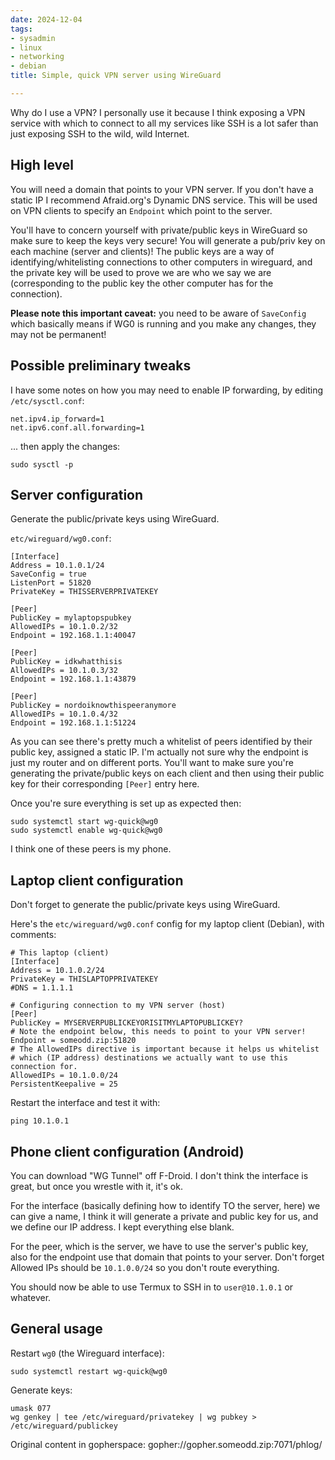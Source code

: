 ```yaml
---
date: 2024-12-04
tags:
- sysadmin
- linux
- networking
- debian
title: Simple, quick VPN server using WireGuard

---
```



Why do I use a VPN? I personally use it because I think exposing a VPN service with
which to connect to all my services like SSH is a lot safer than just exposing
SSH to the wild, wild Internet.

## High level

You will need a domain that points to your VPN server. If you don't have a
static IP I recommend Afraid.org's Dynamic DNS service. This will be used on
VPN clients to specify an `Endpoint` which point to the server.

You'll have to concern yourself with private/public keys in WireGuard so make
sure to keep the keys very secure! You will generate a pub/priv key on each
machine (server and clients)! The public keys are a way of
identifying/whitelisting connections to other computers in wireguard, and the
private key will be used to prove we are who we say we are (corresponding to the
public key the other computer has for the connection).

**Please note this important caveat:** you need to be aware of `SaveConfig`
which basically means if WG0 is running and you make any changes, they may not
be permanent!

## Possible preliminary tweaks

I have some notes on how you may need to enable IP forwarding, by editing `/etc/sysctl.conf`:

```
net.ipv4.ip_forward=1
net.ipv6.conf.all.forwarding=1
```

... then apply the changes:

```
sudo sysctl -p
```

## Server configuration

Generate the public/private keys using WireGuard.

`etc/wireguard/wg0.conf`:

```
[Interface]
Address = 10.1.0.1/24
SaveConfig = true
ListenPort = 51820
PrivateKey = THISSERVERPRIVATEKEY

[Peer]
PublicKey = mylaptopspubkey
AllowedIPs = 10.1.0.2/32
Endpoint = 192.168.1.1:40047

[Peer]
PublicKey = idkwhatthisis
AllowedIPs = 10.1.0.3/32
Endpoint = 192.168.1.1:43879

[Peer]
PublicKey = nordoiknowthispeeranymore
AllowedIPs = 10.1.0.4/32
Endpoint = 192.168.1.1:51224
```

As you can see there's pretty much a whitelist of peers identified by their
public key, assigned a static IP. I'm actually not sure why the endpoint is
just my router and on different ports. You'll want to make sure you're
generating the private/public keys on each client and then using their public
key for their corresponding `[Peer]` entry here.

Once you're sure everything is set up as expected then:

```
sudo systemctl start wg-quick@wg0
sudo systemctl enable wg-quick@wg0
```

I think one of these peers is my phone.

## Laptop client configuration

Don't forget to generate the public/private keys using WireGuard.

Here's the `etc/wireguard/wg0.conf` config for my laptop client (Debian), with comments:

```
# This laptop (client)
[Interface]
Address = 10.1.0.2/24
PrivateKey = THISLAPTOPPRIVATEKEY
#DNS = 1.1.1.1

# Configuring connection to my VPN server (host)
[Peer]
PublicKey = MYSERVERPUBLICKEYORISITMYLAPTOPUBLICKEY?
# Note the endpoint below, this needs to point to your VPN server!
Endpoint = someodd.zip:51820
# The AllowedIPs directive is important because it helps us whitelist
# which (IP address) destinations we actually want to use this connection for.
AllowedIPs = 10.1.0.0/24
PersistentKeepalive = 25
```

Restart the interface and test it with:

```
ping 10.1.0.1
```

## Phone client configuration (Android)

You can download "WG Tunnel" off F-Droid. I don't think the interface is great,
but once you wrestle with it, it's ok.

For the interface (basically defining how to identify TO the server, here) we
can give a name, I think it will generate a private and public key for us, and
we define our IP address. I kept everything else blank.

For the peer, which is the server, we have to use the server's public key, also
for the endpoint use that domain that points to your server. Don't forget
Allowed IPs should be `10.1.0.0/24` so you don't route everything.

You should now be able to use Termux to SSH in to `user@10.1.0.1` or whatever.

## General usage

Restart `wg0` (the Wireguard interface):

```
sudo systemctl restart wg-quick@wg0
```

Generate keys:

```
umask 077
wg genkey | tee /etc/wireguard/privatekey | wg pubkey > /etc/wireguard/publickey
```

Original content in gopherspace: gopher://gopher.someodd.zip:7071/phlog/
